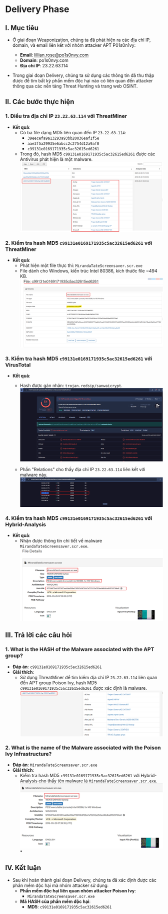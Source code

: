 # Delivery Phase

## I. Mục tiêu
- Ở giai đoạn Weaponization, chúng ta đã phát hiện ra các địa chỉ IP, domain, và email liên kết với nhóm attacker APT P01s0n1vy:
  - **Email**: lillian.rose@po1s0nvy.com
  - **Domain**: po1s0nvy.com
  - **Địa chỉ IP**: 23.22.63.114

- Trong giai đoạn Delivery, chúng ta sử dụng các thông tin đã thu thập được để tìm bất kỳ phần mềm độc hại nào có liên quan đến attacker thông qua các nền tảng Threat Hunting và trang web OSINT.

## II. Các bước thực hiện

### 1. Điều tra địa chỉ IP `23.22.63.114` với ThreatMiner
- **Kết quả**:
  - Có ba file dạng MD5 liên quan đến IP `23.22.63.114`:
    - `39eecefa9a13293a93bb20036eaf1f5e`
    - `aae3f5a29935e6abcc2c2754d12a9af0`
    - `c99131e0169171935c5ac32615ed6261`
  - Trong đó, hash MD5 `c99131e0169171935c5ac32615ed6261` được các Antivirus phát hiện là một malware.
    ![Hình ảnh](https://github.com/PhucsS24/Incident-handling-with-Splunk/blob/main/7.%20Delivery%20Phase/images/1.png)

### 2. Kiểm tra hash MD5 `c99131e0169171935c5ac32615ed6261` với ThreatMiner
- **Kết quả**:
  - Phát hiện một file thực thi: `MirandaTateScreensaver.scr.exe`
  - File dành cho Windows, kiến trúc Intel 80386, kích thước file ~494 KB.
    ![Hình ảnh](https://github.com/PhucsS24/Incident-handling-with-Splunk/blob/main/7.%20Delivery%20Phase/images/2.png)

### 3. Kiểm tra hash MD5 `c99131e0169171935c5ac32615ed6261` với VirusTotal
- **Kết quả**:
  - Hash được gán nhãn: `trojan.redsip/sanwaicrypt`.
    ![Hình ảnh](https://github.com/PhucsS24/Incident-handling-with-Splunk/blob/main/7.%20Delivery%20Phase/images/3.png)
    
  - Phần "Relations" cho thấy địa chỉ IP `23.22.63.114` liên kết với malware này.
    ![Hình ảnh](https://github.com/PhucsS24/Incident-handling-with-Splunk/blob/main/7.%20Delivery%20Phase/images/4.png)

### 4. Kiểm tra hash MD5 `c99131e0169171935c5ac32615ed6261` với Hybrid-Analysis
- **Kết quả**:
  - Nhận được thông tin chi tiết về malware `MirandaTateScreensaver.scr.exe`.
    ![Hình ảnh](https://github.com/PhucsS24/Incident-handling-with-Splunk/blob/main/7.%20Delivery%20Phase/images/5.png)

## III. Trả lời các câu hỏi

### 1. What is the HASH of the Malware associated with the APT group?
- **Đáp án**: `c99131e0169171935c5ac32615ed6261`
- **Giải thích**:
  - Sử dụng ThreatMiner để tìm kiếm địa chỉ IP `23.22.63.114` liên quan đến APT group Poison Ivy, hash MD5 `c99131e0169171935c5ac32615ed6261` được xác định là malware.
  ![Hình ảnh](https://github.com/PhucsS24/Incident-handling-with-Splunk/blob/main/7.%20Delivery%20Phase/images/cau1.png)

### 2. What is the name of the Malware associated with the Poison Ivy Infrastructure?
- **Đáp án**: `MirandaTateScreensaver.scr.exe`
- **Giải thích**:
  - Kiểm tra hash MD5 `c99131e0169171935c5ac32615ed6261` với Hybrid-Analysis cho thấy tên malware là `MirandaTateScreensaver.scr.exe`.
  ![Hình ảnh](https://github.com/PhucsS24/Incident-handling-with-Splunk/blob/main/7.%20Delivery%20Phase/images/cau2.png)*

## IV. Kết luận
- Sau khi hoàn thành giai đoạn Delivery, chúng ta đã xác định được các phần mềm độc hại mà nhóm attacker sử dụng:
  - **Phần mềm độc hại liên quan nhóm attacker Poison Ivy**:
    - `MirandaTateScreensaver.scr.exe`
  - **Mã HASH của phần mềm độc hại**:
    - **MD5**: `c99131e0169171935c5ac32615ed6261`
